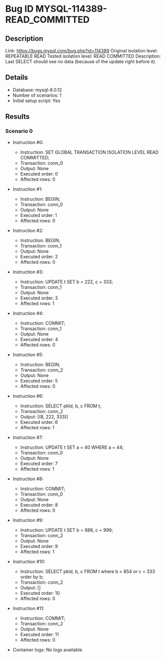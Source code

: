 # Bug ID MYSQL-114389-READ_COMMITTED

## Description

Link:                     https://bugs.mysql.com/bug.php?id=114389
Original isolation level: REPEATABLE READ
Tested isolation level:   READ COMMITTED
Description:              Last SELECT should see no data (because of the update right before it).


## Details
 * Database: mysql-8.0.12
 * Number of scenarios: 1
 * Initial setup script: Yes

## Results
### Scenario 0
 * Instruction #0:
     - Instruction:  SET GLOBAL TRANSACTION ISOLATION LEVEL READ COMMITTED;
     - Transaction: conn_0
     - Output: None
     - Executed order: 0
     - Affected rows: 0
 * Instruction #1:
     - Instruction:  BEGIN;
     - Transaction: conn_0
     - Output: None
     - Executed order: 1
     - Affected rows: 0
 * Instruction #2:
     - Instruction:  BEGIN;
     - Transaction: conn_1
     - Output: None
     - Executed order: 2
     - Affected rows: 0
 * Instruction #3:
     - Instruction:  UPDATE t SET b = 222, c = 333;
     - Transaction: conn_1
     - Output: None
     - Executed order: 3
     - Affected rows: 1
 * Instruction #4:
     - Instruction:  COMMIT;
     - Transaction: conn_1
     - Output: None
     - Executed order: 4
     - Affected rows: 0
 * Instruction #5:
     - Instruction:  BEGIN;
     - Transaction: conn_2
     - Output: None
     - Executed order: 5
     - Affected rows: 0
 * Instruction #6:
     - Instruction:  SELECT pkId, b, c FROM t;
     - Transaction: conn_2
     - Output: [(8, 222, 333)]
     - Executed order: 6
     - Affected rows: 1
 * Instruction #7:
     - Instruction:  UPDATE t SET a = 40 WHERE a = 44;
     - Transaction: conn_0
     - Output: None
     - Executed order: 7
     - Affected rows: 1
 * Instruction #8:
     - Instruction:  COMMIT;
     - Transaction: conn_0
     - Output: None
     - Executed order: 8
     - Affected rows: 0
 * Instruction #9:
     - Instruction:  UPDATE t SET b = 888, c = 999;
     - Transaction: conn_2
     - Output: None
     - Executed order: 9
     - Affected rows: 1
 * Instruction #10:
     - Instruction:  SELECT pkId, b, c FROM t where b = 854 or c = 333 order by b;
     - Transaction: conn_2
     - Output: []
     - Executed order: 10
     - Affected rows: 0
 * Instruction #11:
     - Instruction:  COMMIT;
     - Transaction: conn_2
     - Output: None
     - Executed order: 11
     - Affected rows: 0

 * Container logs:
   No logs available.
